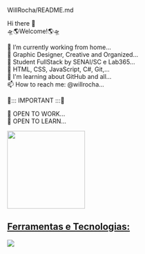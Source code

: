 WillRocha/README.md <br>

Hi there 👋 <br>
🛸🌎Welcome!🌎🛸<br>

🔭 I’m currently working from home... <br>
🧩 Graphic Designer, Creative and Organized... <br>
📖 Student FullStack by SENAI/SC e Lab365... <br>
🌱 HTML, CSS, JavaScript, C#, Git,... <br>
🤔 I'm learning about GitHub and all... <br>
📫 How to reach me: @willrocha... <br>


🛑::: IMPORTANT :::🛑

🚀 OPEN TO WORK... <br>
📖 OPEN TO LEARN...<br>

<div>
<a href="https://github.com/williamdiasrocha>
<img height="180em" src="https://github-readme-stats.vercel.app/api/top-langs/?username=williamdiasrocha&layout=compact&langs_count=7&theme=dracula"/>
<img height="180em" src="https://github-readme-stats.vercel.app/api?username=williamdiasrocha&show_icons=true&theme=dracula&include_all_commits=true&count_private=true"/>
</div>

## Ferramentas e Tecnologias:
<img src="https://cdn.jsdelivr.net/gh/devicons/devicon/icons/csharp/csharp-original.svg" />
